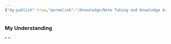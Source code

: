 ```yaml
---
{"dg-publish":true,"permalink":"/Knowledge/Note Taking and Knowledge Articles/"}
---
```


### My Understanding
" "